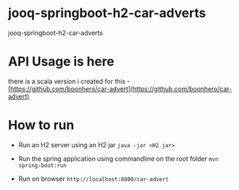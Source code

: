 # jooq-springboot-h2-car-adverts
jooq-springboot-h2-car-adverts

# API Usage is here
there is a scala version i created for this - [https://github.com/boonhero/car-advert](https://github.com/boonhero/car-advert)

# How to run
- Run an H2 server using an H2 jar `java -jar <H2.jar>`

- Run the spring application using commandline on the root folder `mvn spring-boot:run`

- Run on browser `http://localhost:8080/car-advert`



